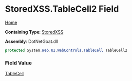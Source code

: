 # StoredXSS\.TableCell2 Field

[Home](../../../../../README.md)

**Containing Type**: [StoredXSS](../README.md)

**Assembly**: DotNetGoat\.dll

```csharp
protected System.Web.UI.WebControls.TableCell TableCell2
```

### Field Value

[TableCell](https://docs.microsoft.com/en-us/dotnet/api/system.web.ui.webcontrols.tablecell)

